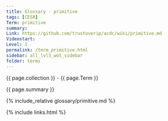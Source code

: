 ```yaml
---
title: Glossary - primitive
tags: [CESR]
Term: primitive
summary: 
Link: https://github.com/trustoverip/acdc/wiki/primitive.md
Videostart: 
Level: 1
permalink: /term_primitive.html
sidebar: all_lvl3_wot_sidebar
folder: terms
---
```


{{ page.collection }} - {{ page.Term }}

   {{ page.summary }}

{% include_relative glossary/primitive.md %}

 {% include links.html %} 
